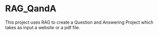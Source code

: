 # RAG_QandA
This project uses RAG to create a Question and Answering Project which takes as input a website or a pdf file.

